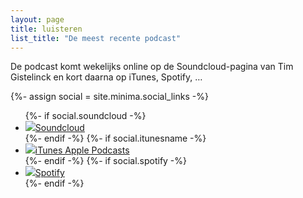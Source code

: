 ```yaml
---
layout: page
title: luisteren
list_title: "De meest recente podcast"
---
```


De podcast komt wekelijks online op de Soundcloud-pagina van Tim Gistelinck en kort daarna op iTunes, Spotify, …

<div class="post-list">
{%- assign social = site.minima.social_links -%}
<ul class="luisteren-list">
  {%- if social.soundcloud -%}<li><a href="https://soundcloud.com/{{ social.soundcloud | cgi_escape | escape }}"
      title="SoundCloud"><img class="svg-icon grey" src="{{ '/assets/soundcloud.svg' | relative_url }}"
        onload="SVGInject(this)"></a><a href="https://soundcloud.com/{{ social.soundcloud | cgi_escape | escape }}">Soundcloud</a></li>{%- endif -%}
  {%- if social.itunesname -%}<li><a
      href="https://podcasts.apple.com/be/podcast/{{ social.itunesname | cgi_escape | escape }}/{{ social.itunesid | cgi_escape | escape }}"
      title="Apple iTunes"><img class="svg-icon grey" src="{{ '/assets/podcast.svg' | relative_url }}"
        onload="SVGInject(this)"></a><a href="https://podcasts.apple.com/be/podcast/{{ social.itunesname | cgi_escape | escape }}/{{ social.itunesid | cgi_escape | escape }}">iTunes Apple Podcasts</a></li>{%- endif -%}
 {%- if social.spotify -%}<li><a href="https://open.spotify.com/show/{{ social.spotify | cgi_escape | escape }}"
      title="Spotify"><img class="svg-icon grey" src="{{ '/assets/spotify.svg' | relative_url }}"
        onload="SVGInject(this)"></a><a href="https://open.spotify.com/show/{{ social.spotify | cgi_escape | escape }}">Spotify</a></li>{%- endif -%}
  <!-- {%- if social.youtube_channel -%}<li><a rel="me"
      href="https://www.youtube.com/channel/{{ social.youtube_channel | cgi_escape | escape }}" title="YouTube"><img
        class="svg-icon grey" src="{{ '/assets/youtube-square.svg' | relative_url }}" onload="SVGInject(this)"></a><a href="https://www.youtube.com/channel/{{ social.youtube_channel | cgi_escape | escape }}">Youtube (geen podcasts)</a></li>
  {%- endif -%} -->
</ul></div>



